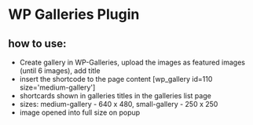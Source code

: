 # WP Galleries Plugin

## how to use:
- Create gallery in WP-Galleries, upload the images as featured images (until 6 images), add title
- insert the shortcode to the page content [wp_gallery id=110 size='medium-gallery']
- shortcards shown in galleries titles in the galleries list page
- sizes: medium-gallery - 640 x 480, small-gallery - 250 x 250
- image opened into full size on popup